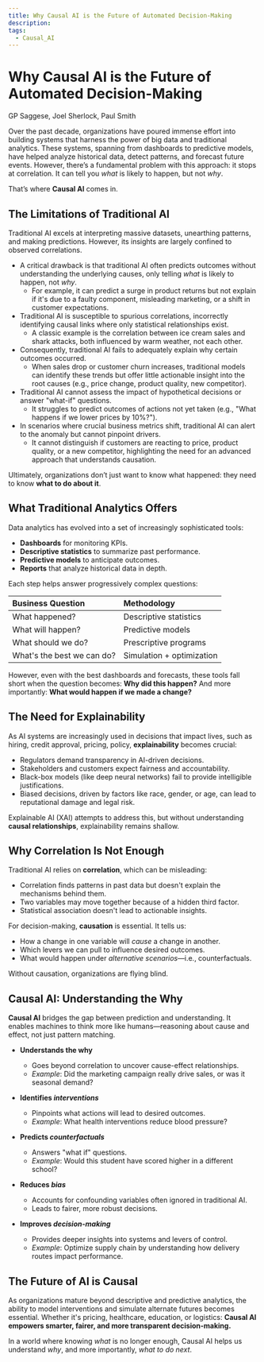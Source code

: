 ```yaml
---
title: Why Causal AI is the Future of Automated Decision-Making
description: 
tags:
  - Causal_AI
---
```


# Why Causal AI is the Future of Automated Decision-Making

GP Saggese, Joel Sherlock, Paul Smith

Over the past decade, organizations have poured immense effort into building
systems that harness the power of big data and traditional analytics. These
systems, spanning from dashboards to predictive models, have helped analyze
historical data, detect patterns, and forecast future events. However, there’s a
fundamental problem with this approach: it stops at correlation. It can tell you
*what* is likely to happen, but not *why*.

That’s where **Causal AI** comes in.

## The Limitations of Traditional AI

Traditional AI excels at interpreting massive datasets, unearthing patterns, and making predictions. However, its insights are largely confined to observed correlations.

- A critical drawback is that traditional AI often predicts outcomes without understanding the underlying causes, only telling *what* is likely to happen, not *why*.  
  - For example, it can predict a surge in product returns but not explain if it's due to a faulty component, misleading marketing, or a shift in customer expectations.  
- Traditional AI is susceptible to spurious correlations, incorrectly identifying causal links where only statistical relationships exist.  
  - A classic example is the correlation between ice cream sales and shark attacks, both influenced by warm weather, not each other.  
- Consequently, traditional AI fails to adequately explain why certain outcomes occurred.  
  - When sales drop or customer churn increases, traditional models can identify these trends but offer little actionable insight into the root causes (e.g., price change, product quality, new competitor).  
- Traditional AI cannot assess the impact of hypothetical decisions or answer "what-if" questions.  
  - It struggles to predict outcomes of actions not yet taken (e.g., "What happens if we lower prices by 10%?").  
- In scenarios where crucial business metrics shift, traditional AI can alert to the anomaly but cannot pinpoint drivers.  
  - It cannot distinguish if customers are reacting to price, product quality, or a new competitor, highlighting the need for an advanced approach that understands causation.

Ultimately, organizations don’t just want to know what happened: they need to know **what to do about it**.

## What Traditional Analytics Offers

Data analytics has evolved into a set of increasingly sophisticated tools:

- **Dashboards** for monitoring KPIs.  
- **Descriptive statistics** to summarize past performance.  
- **Predictive models** to anticipate outcomes.  
- **Reports** that analyze historical data in depth.

Each step helps answer progressively complex questions:

| Business Question | Methodology |
| :---- | :---- |
| What happened? | Descriptive statistics |
| What will happen? | Predictive models |
| What should we do? | Prescriptive programs |
| What's the best we can do? | Simulation \+ optimization |

However, even with the best dashboards and forecasts, these tools fall short when the question becomes: **Why did this happen?** And more importantly: **What would happen if we made a change?**

## The Need for Explainability

As AI systems are increasingly used in decisions that impact lives, such as hiring, credit approval, pricing, policy, **explainability** becomes crucial:

- Regulators demand transparency in AI-driven decisions.  
- Stakeholders and customers expect fairness and accountability.  
- Black-box models (like deep neural networks) fail to provide intelligible justifications.  
- Biased decisions, driven by factors like race, gender, or age, can lead to reputational damage and legal risk.

Explainable AI (XAI) attempts to address this, but without understanding **causal relationships**, explainability remains shallow.

## Why Correlation Is Not Enough

Traditional AI relies on **correlation**, which can be misleading:

- Correlation finds patterns in past data but doesn't explain the mechanisms behind them.  
- Two variables may move together because of a hidden third factor.  
- Statistical association doesn't lead to actionable insights.

For decision-making, **causation** is essential. It tells us:

- How a change in one variable will *cause* a change in another.  
- Which levers we can pull to influence desired outcomes.  
- What would happen under *alternative scenarios*—i.e., counterfactuals.

Without causation, organizations are flying blind.

## Causal AI: Understanding the Why

**Causal AI** bridges the gap between prediction and understanding. It enables machines to think more like humans—reasoning about cause and effect, not just pattern matching.

- **Understands the why**
  - Goes beyond correlation to uncover cause-effect relationships.  
  - *Example*: Did the marketing campaign really drive sales, or was it seasonal demand?

- **Identifies *interventions***
  - Pinpoints what actions will lead to desired outcomes.  
  - *Example*: What health interventions reduce blood pressure?

- **Predicts *counterfactuals***
  - Answers "what if" questions.  
  - *Example*: Would this student have scored higher in a different school?

- **Reduces *bias***
  - Accounts for confounding variables often ignored in traditional AI.  
  - Leads to fairer, more robust decisions.

- **Improves *decision-making***
  - Provides deeper insights into systems and levers of control.  
  - *Example*: Optimize supply chain by understanding how delivery routes impact performance.

## **The Future of AI is Causal**

As organizations mature beyond descriptive and predictive analytics, the ability to model interventions and simulate alternate futures becomes essential. Whether it's pricing, healthcare, education, or logistics: **Causal AI empowers smarter, fairer, and more transparent decision-making.**

In a world where knowing *what* is no longer enough, Causal AI helps us understand *why*, and more importantly, *what to do next*.  
